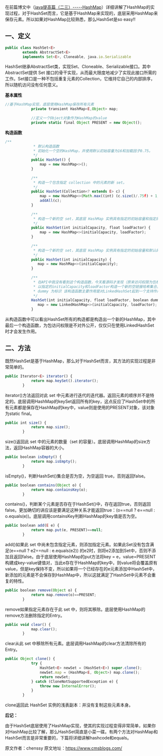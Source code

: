 


在前篇博文中（[java提高篇（二三）-----HashMap](http://www.cnblogs.com/chenssy/p/3521565.html)）详细讲解了HashMap的实现过程，对于HashSet而言，它是基于HashMap来实现的，底层采用HashMap来保存元素。所以如果对HashMap比较熟悉，那么HashSet是so easy!!

## 一、定义


```js 
public class HashSet<E>
        extends AbstractSet<E>
        implements Set<E>, Cloneable, java.io.Serializable
```

HashSet继承AbstractSet类，实现Set、Cloneable、Serializable接口。其中AbstractSet提供 Set 接口的骨干实现，从而最大限度地减少了实现此接口所需的工作。Set接口是一种不包括重复元素的Collection，它维持它自己的内部排序，所以随机访问没有任何意义。

**基本属性**

```js 
//基于HashMap实现，底层使用HashMap保存所有元素
            private transient HashMap<E,Object> map;
    
            //定义一个Object对象作为HashMap的value
            private static final Object PRESENT = new Object();
```

**构造函数**


```js 
/**
             * 默认构造函数
             * 初始化一个空的HashMap，并使用默认初始容量为16和加载因子0.75。
             */
            public HashSet() {
                map = new HashMap<>();
            }
    
            /**
             * 构造一个包含指定 collection 中的元素的新 set。
             */
            public HashSet(Collection<? extends E> c) {
                map = new HashMap<>(Math.max((int) (c.size()/.75f) + 1, 16));
                addAll(c);
            }
    
            /**
             * 构造一个新的空 set，其底层 HashMap 实例具有指定的初始容量和指定的加载因子
             */
            public HashSet(int initialCapacity, float loadFactor) {
                map = new HashMap<>(initialCapacity, loadFactor);
            }
    
            /**
             * 构造一个新的空 set，其底层 HashMap 实例具有指定的初始容量和默认的加载因子（0.75）。
             */
            public HashSet(int initialCapacity) {
               map = new HashMap<>(initialCapacity);
            }
    
            /**
             * 在API中我没有看到这个构造函数，今天看源码才发现（原来访问权限为包权限，不对外公开的）
             * 以指定的initialCapacity和loadFactor构造一个新的空链接哈希集合。
             * dummy 为标识 该构造函数主要作用是对LinkedHashSet起到一个支持作用
             */
            HashSet(int initialCapacity, float loadFactor, boolean dummy) {
               map = new LinkedHashMap<>(initialCapacity, loadFactor);
            }
```

从构造函数中可以看出HashSet所有的构造都是构造出一个新的HashMap，其中最后一个构造函数，为包访问权限是不对外公开，仅仅只在使用LinkedHashSet时才会发生作用。

## 二、方法

既然HashSet是基于HashMap，那么对于HashSet而言，其方法的实现过程是非常简单的。

```js 
public Iterator<E> iterator() {
            return map.keySet().iterator();
        }
```

iterator()方法返回对此 set 中元素进行迭代的迭代器。返回元素的顺序并不是特定的。底层调用HashMap的keySet返回所有的key，这点反应了HashSet中的所有元素都是保存在HashMap的key中，value则是使用的PRESENT对象，该对象为static final。


```js 
public int size() {
            return map.size();
        }
```

size()返回此 set 中的元素的数量（set 的容量）。底层调用HashMap的size方法，返回HashMap容器的大小。


```js 
public boolean isEmpty() {
            return map.isEmpty();
        }
```

isEmpty()，判断HashSet()集合是否为空，为空返回 true，否则返回false。


```js 
public boolean contains(Object o) {
            return map.containsKey(o);
        }
```

contains()，判断某个元素是否存在于HashSet()中，存在返回true，否则返回false。更加确切的讲应该是要满足这种关系才能返回true：(o==null ? e==null : o.equals(e))。底层调用containsKey判断HashMap的key值是否为空。


```js 
public boolean add(E e) {
            return map.put(e, PRESENT)==null;
        }
```

add()如果此 set 中尚未包含指定元素，则添加指定元素。如果此Set没有包含满足(e==null ? e2==null : e.equals(e2)) 的e2时，则将e2添加到Set中，否则不添加且返回false。由于底层使用HashMap的put方法将key = e，value=PRESENT构建成key-value键值对，当此e存在于HashMap的key中，则value将会覆盖原有value，但是key保持不变，所以如果将一个已经存在的e元素添加中HashSet中，新添加的元素是不会保存到HashMap中，所以这就满足了HashSet中元素不会重复的特性。


```js 
public boolean remove(Object o) {
            return map.remove(o)==PRESENT;
        }
```

remove如果指定元素存在于此 set 中，则将其移除。底层使用HashMap的remove方法删除指定的Entry。


```js 
public void clear() {
            map.clear();
        }
```

clear从此 set 中移除所有元素。底层调用HashMap的clear方法清除所有的Entry。


```js 
public Object clone() {
            try {
                HashSet<E> newSet = (HashSet<E>) super.clone();
                newSet.map = (HashMap<E, Object>) map.clone();
                return newSet;
            } catch (CloneNotSupportedException e) {
                throw new InternalError();
            }
        }
```

clone返回此 HashSet 实例的浅表副本：并没有复制这些元素本身。

**后记：**

由于HashSet底层使用了HashMap实现，使其的实现过程变得非常简单，如果你对HashMap比较了解，那么HashSet简直是小菜一碟。有两个方法对HashMap和HashSet而言是非常重要的，下篇将详细讲解hashcode和equals。





原文作者：chenssy 原文地址：https://www.cmsblogs.com/
